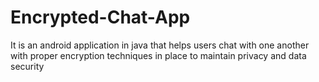 # Encrypted-Chat-App
It is an android application in java that helps users chat with one another with proper encryption techniques in place to maintain privacy and data security
